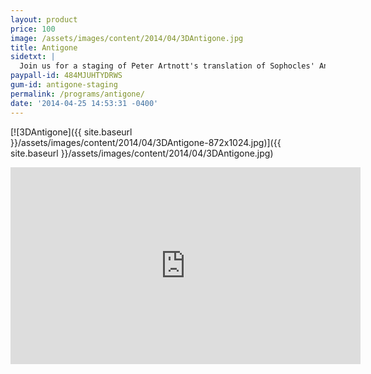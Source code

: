 ```yaml
---
layout: product
price: 100
image: /assets/images/content/2014/04/3DAntigone.jpg
title: Antigone
sidetxt: |
  Join us for a staging of Peter Artnott's translation of Sophocles' Antigone - staged with marionettes.  This DVD features the remastered audio of Peter Arnott and the voice of Kelly Addyman as Antigone. Peter's translations benefited from years of live performances,  which is why they are regarded so highly as the perfect blend of scholarship and fun. DVD feature $100
paypall-id: 484MJUHTYDRWS
gum-id: antigone-staging
permalink: /programs/antigone/
date: '2014-04-25 14:53:31 -0400'
---
```

[![3DAntigone]({{ site.baseurl }}/assets/images/content/2014/04/3DAntigone-872x1024.jpg)]({{ site.baseurl }}/assets/images/content/2014/04/3DAntigone.jpg)

<p><iframe width="560" height="315" src="https://www.youtube.com/embed/PIjsdS49agI?rel=0&amp;modestbranding=1&amp;autohide=1" frameborder="0" allowfullscreen></iframe></p>

